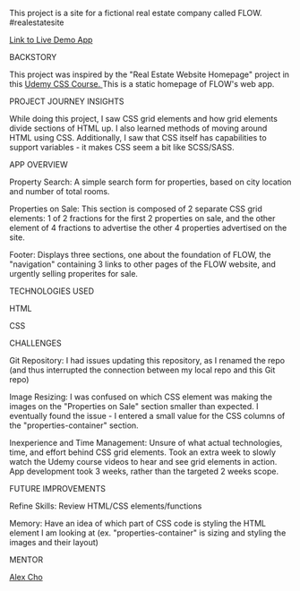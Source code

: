 This project is a site for a fictional real estate company called FLOW.
#realestatesite

<a href="https://chotimmysf.github.io/homepage-realestate/" target="_blank">Link to Live Demo App</a>

BACKSTORY

This project was inspired by the "Real Estate Website Homepage" project in this <a href="https://www.udemy.com/course/css-grid-flexbox-the-ultimate-course-build-10-projects/learn/lecture/12970348#content" target="_blank"> Udemy CSS Course. </a> This is a static homepage of FLOW's web app.

PROJECT JOURNEY INSIGHTS

While doing this project, I saw CSS grid elements and how grid elements divide sections of HTML up. I also learned methods of moving around HTML using CSS. Additionally, I saw that CSS itself has capabilities to support variables - it makes CSS seem a bit like SCSS/SASS.

APP OVERVIEW

Property Search: A simple search form for properties, based on city location and number of total rooms.

Properties on Sale: This section is composed of 2 separate CSS grid elements: 1 of 2 fractions for the first 2 properties on sale, and the other element of 4 fractions to advertise the other 4 properties advertised on the site.

Footer: Displays three sections, one about the foundation of FLOW, the "navigation" containing 3 links to other pages of the FLOW website, and urgently selling properites for sale.

TECHNOLOGIES USED

HTML

CSS

CHALLENGES

Git Repository: I had issues updating this repository, as I renamed the repo (and thus interrupted the connection between my local repo and this Git repo)

Image Resizing: I was confused on which CSS element was making
the images on the "Properties on Sale" section smaller than expected. I eventually found the issue - I entered a small value
for the CSS columns of the "properties-container" section.

Inexperience and Time Management: Unsure of what actual technologies, time, and effort behind CSS grid elements. Took an extra week to slowly
watch the Udemy course videos to hear and see grid elements in
action. App development took 3 weeks, rather than the targeted 2
weeks scope.

FUTURE IMPROVEMENTS

Refine Skills: Review HTML/CSS elements/functions

Memory: Have an idea of which part of CSS code is styling the HTML element I am looking at (ex. "properties-container" is sizing and styling the images and their layout)

MENTOR

<a href="https://github.com/alexsjcho" target="_blank">Alex Cho</a>
